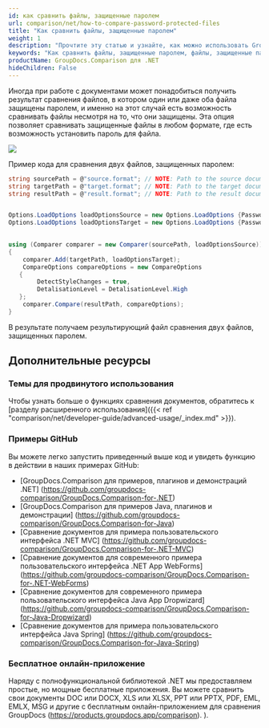 ```yaml
---
id: как сравнить файлы, защищенные паролем
url: comparison/net/how-to-compare-password-protected-files
title: "Как сравнить файлы, защищенные паролем"
weight: 1
description: "Прочтите эту статью и узнайте, как можно использовать GroupDocs.Comparison для .NET для поиска различий в файлах, защищенных паролем."
keywords: "Как сравнить файлы, защищенные паролем, файлы, защищенные паролем, Сравнить файлы, защищенные паролем"
productName: GroupDocs.Comparison для .NET
hideChildren: False
---
```

Иногда при работе с документами может понадобиться получить результат сравнения файлов, в котором один или даже оба файла защищены паролем, и именно на этот случай есть возможность сравнивать файлы несмотря на то, что они защищены. Эта опция позволяет сравнивать защищенные файлы в любом формате, где есть возможность установить пароль для файла.

![](comparison/net/images/how-to-compare-password-protected-files-1.png)

Пример кода для сравнения двух файлов, защищенных паролем:

```csharp
string sourcePath = @"source.format"; // NOTE: Path to the source document 
string targetPath = @"target.format"; // NOTE: Path to the target document 
string resultPath = @"result.format"; // NOTE: Path to the result document    


Options.LoadOptions loadOptionsSource = new Options.LoadOptions {Password = "passwordSource"}; // NOTE: options with password for the first file
Options.LoadOptions loadOptionsTarget = new Options.LoadOptions {Password = "passwordTarget"}; // NOTE: options with password for the second file
            

using (Comparer comparer = new Comparer(sourcePath, loadOptionsSource))
{
    comparer.Add(targetPath, loadOptionsTarget);
    CompareOptions compareOptions = new CompareOptions
   {
        DetectStyleChanges = true,
        DetalisationLevel = DetalisationLevel.High
   };
    comparer.Compare(resultPath, compareOptions);
}
```
В результате получаем результирующий файл сравнения двух файлов, защищенных паролем.

## Дополнительные ресурсы
### Темы для продвинутого использования
Чтобы узнать больше о функциях сравнения документов, обратитесь к [разделу расширенного использования]({{< ref "comparison/net/developer-guide/advanced-usage/_index.md" >}}).

### Примеры GitHub
Вы можете легко запустить приведенный выше код и увидеть функцию в действии в наших примерах GitHub:
* [GroupDocs.Comparison для примеров, плагинов и демонстраций .NET] (https://github.com/groupdocs-comparison/GroupDocs.Comparison-for-.NET)
* [GroupDocs.Comparison для примеров Java, плагинов и демонстрации] (https://github.com/groupdocs-comparison/GroupDocs.Comparison-for-Java)
* [Сравнение документов для примера пользовательского интерфейса .NET MVC] (https://github.com/groupdocs-comparison/GroupDocs.Comparison-for-.NET-MVC)
* [Сравнение документов для современного примера пользовательского интерфейса .NET App WebForms] (https://github.com/groupdocs-comparison/GroupDocs.Comparison-for-.NET-WebForms)
* [Сравнение документов для современного примера пользовательского интерфейса Java App Dropwizard] (https://github.com/groupdocs-comparison/GroupDocs.Comparison-for-Java-Dropwizard)
* [Сравнение документов для примера пользовательского интерфейса Java Spring] (https://github.com/groupdocs-comparison/GroupDocs.Comparison-for-Java-Spring)
    

### Бесплатное онлайн-приложение
Наряду с полнофункциональной библиотекой .NET мы предоставляем простые, но мощные бесплатные приложения.
Вы можете сравнить свои документы DOC или DOCX, XLS или XLSX, PPT или PPTX, PDF, EML, EMLX, MSG и другие с бесплатным онлайн-приложением для сравнения GroupDocs (https://products.groupdocs.app/comparison). ).

